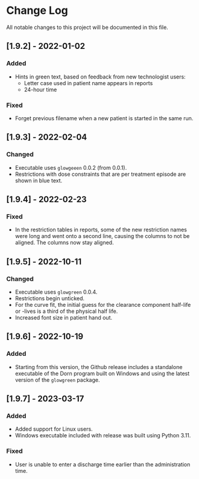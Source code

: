# Change Log
All notable changes to this project will be documented in this file.

## [1.9.2] - 2022-01-02

### Added
- Hints in green text, based on feedback from new technologist users:
  - Letter case used in patient name appears in reports
  - 24-hour time

### Fixed
- Forget previous filename when a new patient is started in the same run.

## [1.9.3] - 2022-02-04

### Changed
- Executable uses `glowgeeen` 0.0.2 (from 0.0.1).
- Restrictions with dose constraints that are per treatment episode are shown in blue text.

## [1.9.4] - 2022-02-23

### Fixed
- In the restriction tables in reports, some of the new restriction names were long and went onto a second line, 
causing the columns to not be aligned. The columns now stay aligned.

## [1.9.5] - 2022-10-11

### Changed
- Executable uses `glowgreen` 0.0.4.
- Restrictions begin unticked.
- For the curve fit, the initial guess for the clearance component half-life or -lives is a third of the physical half life.
- Increased font size in patient hand out.

## [1.9.6] - 2022-10-19

### Added
- Starting from this version, the Github release includes a standalone executable of the Dorn program built on Windows and using the latest version of the `glowgreen` package.

## [1.9.7] - 2023-03-17

### Added
- Added support for Linux users.
- Windows executable included with release was built using Python 3.11.

### Fixed
- User is unable to enter a discharge time earlier than the administration time.
